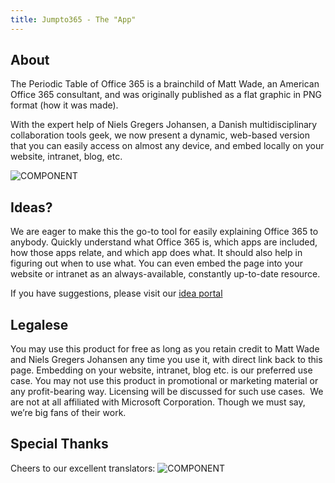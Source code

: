 ```yaml
---
title: Jumpto365 - The "App"
---
```

## About

The Periodic Table of Office 365 is a brainchild of Matt Wade, an American Office 365 consultant, and was originally published as a flat graphic in PNG format (how it was made).

With the expert help of Niels Gregers Johansen, a Danish multidisciplinary collaboration tools geek, we now present a dynamic, web-based version that you can easily access on almost any device, and embed locally on your website, intranet, blog, etc.

![COMPONENT](https://dummyimage.com/600x400/000/fff&text=MattNiels&/MattNiels)


## Ideas?​
We are eager to make this the go-to tool for easily explaining Office 365 to anybody. Quickly understand what Office 365 is, which apps are included, how those apps relate, and which app does what. It should also help in figuring out when to use what. You can even embed the page into your website or intranet as an always-available, constantly up-to-date resource.

If you have suggestions, please visit our [idea portal](https://ideas.jumpto365.com/)

## Legalese​
You may use this product for free as long as you retain credit to Matt Wade and Niels Gregers Johansen any time you use it, with direct link back to this page. Embedding on your website, intranet, blog etc. is our preferred use case.​ You may not use this product in promotional or marketing material or any profit-bearing way. Licensing will be discussed for such use cases. ​ We are not at all affiliated with Microsoft Corporation. Though we must say, we’re big fans of their work.​

## Special Thanks​


Cheers to our excellent translators: ![COMPONENT](https://dummyimage.com/600x400/000/fff&text=MattNiels&/Translators)
